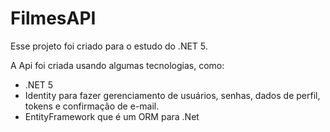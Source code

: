 # FilmesAPI
Esse projeto foi criado para o estudo do .NET 5.

A Api foi criada usando algumas tecnologias, como:
* .NET 5
* Identity para fazer gerenciamento de usuários, senhas, dados de perfil, tokens e confirmação de e-mail.
* EntityFramework que é um ORM para .Net
